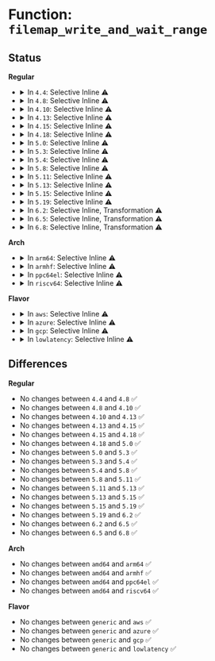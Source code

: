 # Function: <code>filemap_write_and_wait_range</code>

## Status
<b>Regular</b>
<ul>
<li>
<details>
<summary>In <code>4.4</code>: Selective Inline ⚠️</summary>

```c
int filemap_write_and_wait_range(struct address_space *mapping, loff_t lstart, loff_t lend);
```

**Collision:** Unique Global

**Inline:** Selective

**Transformation:** False

**Instances:**

```
In mm/filemap.c (ffffffff8118ea30)
Location: mm/filemap.c:479
Inline: True
Direct callers:
  - mm/filemap.c:generic_file_read_iter
  - mm/filemap.c:generic_file_direct_write
  - mm/filemap.c:__generic_file_write_iter
  - fs/libfs.c:__generic_file_fsync
  - fs/block_dev.c:blkdev_fsync
  - fs/direct-io.c:do_blockdev_direct_IO
  - fs/dax.c:dax_do_io
  - fs/ext4/fsync.c:ext4_sync_file
  - fs/ext4/inode.c:ext4_punch_hole
  - fs/ext4/extents.c:ext4_collapse_range
  - fs/ext4/extents.c:ext4_insert_range
  - fs/ext4/extents.c:ext4_fallocate
  - fs/fuse/file.c:fuse_fsync_common
  - fs/fuse/file.c:fuse_file_fallocate
  - fs/fuse/file.c:fuse_file_write_iter
  - drivers/video/fbdev/core/fb_defio.c:fb_deferred_io_fsync
```
**Symbols:**

```
ffffffff8118ea30-ffffffff8118ea91: filemap_write_and_wait_range (STB_GLOBAL)
```
</details>
</li>
<li>
<details>
<summary>In <code>4.8</code>: Selective Inline ⚠️</summary>

```c
int filemap_write_and_wait_range(struct address_space *mapping, loff_t lstart, loff_t lend);
```

**Collision:** Unique Global

**Inline:** Selective

**Transformation:** False

**Instances:**

```
In mm/filemap.c (ffffffff811a25e0)
Location: mm/filemap.c:559
Inline: True
Direct callers:
  - mm/filemap.c:__generic_file_write_iter
  - mm/filemap.c:generic_file_direct_write
  - mm/filemap.c:generic_file_read_iter
  - fs/libfs.c:__generic_file_fsync
  - fs/block_dev.c:blkdev_fsync
  - fs/direct-io.c:do_blockdev_direct_IO
  - fs/ext4/fsync.c:ext4_sync_file
  - fs/ext4/inode.c:ext4_punch_hole
  - fs/ext4/extents.c:ext4_insert_range
  - fs/ext4/extents.c:ext4_collapse_range
  - fs/ext4/extents.c:ext4_collapse_range
  - fs/fuse/file.c:fuse_file_fallocate
  - fs/fuse/file.c:fuse_file_write_iter
  - fs/fuse/file.c:fuse_fsync_common
  - drivers/video/fbdev/core/fb_defio.c:fb_deferred_io_fsync
```
**Symbols:**

```
ffffffff811a25e0-ffffffff811a2668: filemap_write_and_wait_range (STB_GLOBAL)
```
</details>
</li>
<li>
<details>
<summary>In <code>4.10</code>: Selective Inline ⚠️</summary>

```c
int filemap_write_and_wait_range(struct address_space *mapping, loff_t lstart, loff_t lend);
```

**Collision:** Unique Global

**Inline:** Selective

**Transformation:** False

**Instances:**

```
In mm/filemap.c (ffffffff811b2420)
Location: mm/filemap.c:524
Inline: True
Direct callers:
  - mm/filemap.c:__generic_file_write_iter
  - mm/filemap.c:generic_file_direct_write
  - mm/filemap.c:generic_file_read_iter
  - fs/read_write.c:vfs_clone_file_prep_inodes
  - fs/read_write.c:vfs_clone_file_prep_inodes
  - fs/libfs.c:__generic_file_fsync
  - fs/block_dev.c:blkdev_fsync
  - fs/direct-io.c:do_blockdev_direct_IO
  - fs/iomap.c:iomap_dio_rw
  - fs/ext4/fsync.c:ext4_sync_file
  - fs/ext4/inode.c:ext4_punch_hole
  - fs/ext4/inode.c:ext4_direct_IO
  - fs/ext4/extents.c:ext4_insert_range
  - fs/ext4/extents.c:ext4_collapse_range
  - fs/ext4/extents.c:ext4_collapse_range
  - fs/fuse/file.c:fuse_file_fallocate
  - fs/fuse/file.c:fuse_file_write_iter
  - fs/fuse/file.c:fuse_fsync_common
  - drivers/video/fbdev/core/fb_defio.c:fb_deferred_io_fsync
```
**Symbols:**

```
ffffffff811b2420-ffffffff811b24a8: filemap_write_and_wait_range (STB_GLOBAL)
```
</details>
</li>
<li>
<details>
<summary>In <code>4.13</code>: Selective Inline ⚠️</summary>

```c
int filemap_write_and_wait_range(struct address_space *mapping, loff_t lstart, loff_t lend);
```

**Collision:** Unique Global

**Inline:** Selective

**Transformation:** False

**Instances:**

```
In mm/filemap.c (ffffffff811b9090)
Location: mm/filemap.c:555
Inline: True
Direct callers:
  - mm/filemap.c:__generic_file_write_iter
  - mm/filemap.c:generic_file_direct_write
  - mm/filemap.c:generic_file_read_iter
  - fs/read_write.c:vfs_clone_file_prep_inodes
  - fs/read_write.c:vfs_clone_file_prep_inodes
  - fs/direct-io.c:do_blockdev_direct_IO
  - fs/iomap.c:iomap_dio_rw
  - fs/ext4/extents.c:ext4_insert_range
  - fs/ext4/extents.c:ext4_collapse_range
  - fs/ext4/extents.c:ext4_collapse_range
  - fs/ext4/inode.c:ext4_punch_hole
  - fs/ext4/inode.c:ext4_direct_IO
  - fs/fuse/file.c:fuse_file_fallocate
  - fs/fuse/file.c:fuse_file_write_iter
  - fs/fuse/file.c:fuse_fsync_common
  - drivers/video/fbdev/core/fb_defio.c:fb_deferred_io_fsync
```
**Symbols:**

```
ffffffff811b9090-ffffffff811b9124: filemap_write_and_wait_range (STB_GLOBAL)
```
</details>
</li>
<li>
<details>
<summary>In <code>4.15</code>: Selective Inline ⚠️</summary>

```c
int filemap_write_and_wait_range(struct address_space *mapping, loff_t lstart, loff_t lend);
```

**Collision:** Unique Global

**Inline:** Selective

**Transformation:** False

**Instances:**

```
In mm/filemap.c (ffffffff811cd9a0)
Location: mm/filemap.c:650
Inline: True
Direct callers:
  - mm/filemap.c:__generic_file_write_iter
  - mm/filemap.c:generic_file_direct_write
  - mm/filemap.c:generic_file_read_iter
  - fs/read_write.c:vfs_clone_file_prep_inodes
  - fs/read_write.c:vfs_clone_file_prep_inodes
  - fs/direct-io.c:do_blockdev_direct_IO
  - fs/iomap.c:iomap_dio_rw
  - fs/ext4/extents.c:ext4_insert_range
  - fs/ext4/extents.c:ext4_collapse_range
  - fs/ext4/extents.c:ext4_collapse_range
  - fs/ext4/inode.c:ext4_punch_hole
  - fs/ext4/inode.c:ext4_direct_IO
  - fs/fuse/file.c:fuse_file_fallocate
  - fs/fuse/file.c:fuse_file_write_iter
```
**Symbols:**

```
ffffffff811cd9a0-ffffffff811cda27: filemap_write_and_wait_range (STB_GLOBAL)
```
</details>
</li>
<li>
<details>
<summary>In <code>4.18</code>: Selective Inline ⚠️</summary>

```c
int filemap_write_and_wait_range(struct address_space *mapping, loff_t lstart, loff_t lend);
```

**Collision:** Unique Global

**Inline:** Selective

**Transformation:** False

**Instances:**

```
In mm/filemap.c (ffffffff811ef4d0)
Location: mm/filemap.c:650
Inline: True
Direct callers:
  - mm/filemap.c:__generic_file_write_iter
  - mm/filemap.c:generic_file_direct_write
  - mm/filemap.c:generic_file_read_iter
  - fs/read_write.c:vfs_clone_file_prep_inodes
  - fs/read_write.c:vfs_clone_file_prep_inodes
  - fs/direct-io.c:do_blockdev_direct_IO
  - fs/iomap.c:iomap_dio_rw
  - fs/ext4/extents.c:ext4_insert_range
  - fs/ext4/extents.c:ext4_collapse_range
  - fs/ext4/extents.c:ext4_collapse_range
  - fs/ext4/inode.c:ext4_punch_hole
  - fs/ext4/inode.c:ext4_direct_IO
  - fs/fuse/file.c:fuse_file_fallocate
  - fs/fuse/file.c:fuse_file_write_iter
```
**Symbols:**

```
ffffffff811ef4d0-ffffffff811ef557: filemap_write_and_wait_range (STB_GLOBAL)
```
</details>
</li>
<li>
<details>
<summary>In <code>5.0</code>: Selective Inline ⚠️</summary>

```c
int filemap_write_and_wait_range(struct address_space *mapping, loff_t lstart, loff_t lend);
```

**Collision:** Unique Global

**Inline:** Selective

**Transformation:** False

**Instances:**

```
In mm/filemap.c (ffffffff81200cd0)
Location: mm/filemap.c:627
Inline: True
Direct callers:
  - mm/filemap.c:__generic_file_write_iter
  - mm/filemap.c:generic_file_direct_write
  - mm/filemap.c:generic_file_read_iter
  - fs/read_write.c:generic_remap_file_range_prep
  - fs/read_write.c:generic_remap_file_range_prep
  - fs/direct-io.c:do_blockdev_direct_IO
  - fs/iomap.c:iomap_dio_rw
  - fs/ext4/extents.c:ext4_insert_range
  - fs/ext4/extents.c:ext4_collapse_range
  - fs/ext4/extents.c:ext4_collapse_range
  - fs/ext4/inode.c:ext4_punch_hole
  - fs/ext4/inode.c:ext4_direct_IO
  - fs/fuse/file.c:fuse_copy_file_range
  - fs/fuse/file.c:fuse_file_fallocate
  - fs/fuse/file.c:fuse_file_write_iter
```
**Symbols:**

```
ffffffff81200cd0-ffffffff81200d57: filemap_write_and_wait_range (STB_GLOBAL)
```
</details>
</li>
<li>
<details>
<summary>In <code>5.3</code>: Selective Inline ⚠️</summary>

```c
int filemap_write_and_wait_range(struct address_space *mapping, loff_t lstart, loff_t lend);
```

**Collision:** Unique Global

**Inline:** Selective

**Transformation:** False

**Instances:**

```
In mm/filemap.c (ffffffff812188f0)
Location: mm/filemap.c:666
Inline: True
Direct callers:
  - mm/filemap.c:__generic_file_write_iter
  - mm/filemap.c:generic_file_direct_write
  - mm/filemap.c:generic_file_read_iter
  - fs/read_write.c:generic_remap_file_range_prep
  - fs/read_write.c:generic_remap_file_range_prep
  - fs/direct-io.c:do_blockdev_direct_IO
  - fs/iomap/direct-io.c:iomap_dio_rw
  - fs/ext4/extents.c:ext4_insert_range
  - fs/ext4/extents.c:ext4_collapse_range
  - fs/ext4/extents.c:ext4_collapse_range
  - fs/ext4/inode.c:ext4_punch_hole
  - fs/ext4/inode.c:ext4_direct_IO
  - fs/fuse/file.c:fuse_file_write_iter
```
**Symbols:**

```
ffffffff812188f0-ffffffff8121897a: filemap_write_and_wait_range (STB_GLOBAL)
```
</details>
</li>
<li>
<details>
<summary>In <code>5.4</code>: Selective Inline ⚠️</summary>

```c
int filemap_write_and_wait_range(struct address_space *mapping, loff_t lstart, loff_t lend);
```

**Collision:** Unique Global

**Inline:** Selective

**Transformation:** False

**Instances:**

```
In mm/filemap.c (ffffffff81226180)
Location: mm/filemap.c:675
Inline: True
Direct callers:
  - mm/filemap.c:__generic_file_write_iter
  - mm/filemap.c:generic_file_direct_write
  - mm/filemap.c:generic_file_read_iter
  - fs/read_write.c:generic_remap_file_range_prep
  - fs/read_write.c:generic_remap_file_range_prep
  - fs/direct-io.c:do_blockdev_direct_IO
  - fs/iomap/direct-io.c:iomap_dio_rw
  - fs/ext4/extents.c:ext4_insert_range
  - fs/ext4/extents.c:ext4_collapse_range
  - fs/ext4/extents.c:ext4_collapse_range
  - fs/ext4/inode.c:ext4_punch_hole
  - fs/ext4/inode.c:ext4_direct_IO
  - fs/fuse/file.c:fuse_file_write_iter
```
**Symbols:**

```
ffffffff81226180-ffffffff81226226: filemap_write_and_wait_range (STB_GLOBAL)
```
</details>
</li>
<li>
<details>
<summary>In <code>5.8</code>: Selective Inline ⚠️</summary>

```c
int filemap_write_and_wait_range(struct address_space *mapping, loff_t lstart, loff_t lend);
```

**Collision:** Unique Global

**Inline:** Selective

**Transformation:** False

**Instances:**

```
In mm/filemap.c (ffffffff81251220)
Location: mm/filemap.c:648
Inline: True
Direct callers:
  - mm/filemap.c:__generic_file_write_iter
  - mm/filemap.c:generic_file_direct_write
  - mm/filemap.c:generic_file_read_iter
  - mm/swapfile.c:__do_sys_swapon
  - fs/read_write.c:generic_remap_file_range_prep
  - fs/read_write.c:generic_remap_file_range_prep
  - fs/ioctl.c:fiemap_prep
  - fs/block_dev.c:__blkdev_put
  - fs/block_dev.c:__blkdev_put
  - fs/block_dev.c:freeze_bdev
  - fs/block_dev.c:set_blocksize
  - fs/direct-io.c:do_blockdev_direct_IO
  - fs/verity/enable.c:fsverity_ioctl_enable
  - fs/iomap/direct-io.c:iomap_dio_rw
  - fs/iomap/fiemap.c:iomap_bmap
  - fs/ext4/extents.c:ext4_insert_range
  - fs/ext4/extents.c:ext4_collapse_range
  - fs/ext4/extents.c:ext4_collapse_range
  - fs/ext4/file.c:ext4_dio_write_iter
  - fs/ext4/inode.c:ext4_change_inode_journal_flag
  - fs/ext4/inode.c:ext4_punch_hole
  - fs/ext4/inode.c:ext4_bmap
  - fs/ext4/inode.c:ext4_evict_inode
  - fs/ext4/ioctl.c:ext4_ioctl_setflags
  - fs/ext4/ioctl.c:swap_inode_boot_loader
  - fs/ext4/ioctl.c:swap_inode_boot_loader
  - fs/ext4/verity.c:ext4_end_enable_verity
  - fs/ecryptfs/file.c:ecryptfs_flush
  - fs/ecryptfs/main.c:ecryptfs_put_lower_file
  - fs/fuse/file.c:__fuse_copy_file_range
  - fs/fuse/file.c:__fuse_copy_file_range
  - fs/fuse/file.c:fuse_file_fallocate
  - fs/fuse/file.c:fuse_vma_close
  - fs/fuse/file.c:fuse_cache_write_iter
```
**Symbols:**

```
ffffffff81251220-ffffffff812512be: filemap_write_and_wait_range (STB_GLOBAL)
```
</details>
</li>
<li>
<details>
<summary>In <code>5.11</code>: Selective Inline ⚠️</summary>

```c
int filemap_write_and_wait_range(struct address_space *mapping, loff_t lstart, loff_t lend);
```

**Collision:** Unique Global

**Inline:** Selective

**Transformation:** False

**Instances:**

```
In mm/filemap.c (ffffffff8125c8b0)
Location: mm/filemap.c:649
Inline: True
Direct callers:
  - mm/filemap.c:__generic_file_write_iter
  - mm/filemap.c:generic_file_direct_write
  - mm/filemap.c:generic_file_read_iter
  - mm/swapfile.c:__do_sys_swapon
  - fs/ioctl.c:fiemap_prep
  - fs/remap_range.c:generic_remap_file_range_prep
  - fs/remap_range.c:generic_remap_file_range_prep
  - fs/block_dev.c:__blkdev_put
  - fs/block_dev.c:__blkdev_put
  - fs/block_dev.c:freeze_bdev
  - fs/block_dev.c:set_blocksize
  - fs/direct-io.c:do_blockdev_direct_IO
  - fs/verity/enable.c:fsverity_ioctl_enable
  - fs/iomap/direct-io.c:__iomap_dio_rw
  - fs/iomap/fiemap.c:iomap_bmap
  - fs/ext4/extents.c:ext4_insert_range
  - fs/ext4/extents.c:ext4_collapse_range
  - fs/ext4/extents.c:ext4_collapse_range
  - fs/ext4/file.c:ext4_dio_write_iter
  - fs/ext4/inode.c:ext4_change_inode_journal_flag
  - fs/ext4/inode.c:ext4_punch_hole
  - fs/ext4/inode.c:ext4_bmap
  - fs/ext4/inode.c:ext4_evict_inode
  - fs/ext4/ioctl.c:ext4_ioctl_setflags
  - fs/ext4/ioctl.c:swap_inode_boot_loader
  - fs/ext4/ioctl.c:swap_inode_boot_loader
  - fs/ext4/verity.c:ext4_end_enable_verity
  - fs/ecryptfs/file.c:ecryptfs_flush
  - fs/ecryptfs/main.c:ecryptfs_put_lower_file
  - fs/fuse/file.c:__fuse_copy_file_range
  - fs/fuse/file.c:__fuse_copy_file_range
  - fs/fuse/file.c:fuse_file_fallocate
  - fs/fuse/file.c:fuse_vma_close
  - fs/fuse/file.c:fuse_cache_write_iter
```
**Symbols:**

```
ffffffff8125c8b0-ffffffff8125c94e: filemap_write_and_wait_range (STB_GLOBAL)
```
</details>
</li>
<li>
<details>
<summary>In <code>5.13</code>: Selective Inline ⚠️</summary>

```c
int filemap_write_and_wait_range(struct address_space *mapping, loff_t lstart, loff_t lend);
```

**Collision:** Unique Global

**Inline:** Selective

**Transformation:** False

**Instances:**

```
In mm/filemap.c (ffffffff81261690)
Location: mm/filemap.c:680
Inline: True
Direct callers:
  - mm/filemap.c:__generic_file_write_iter
  - mm/filemap.c:generic_file_direct_write
  - mm/filemap.c:generic_file_read_iter
  - mm/swapfile.c:__do_sys_swapon
  - fs/ioctl.c:fiemap_prep
  - fs/remap_range.c:generic_remap_file_range_prep
  - fs/remap_range.c:generic_remap_file_range_prep
  - fs/block_dev.c:__blkdev_put
  - fs/block_dev.c:__blkdev_put
  - fs/block_dev.c:bdev_disk_changed
  - fs/block_dev.c:freeze_bdev
  - fs/block_dev.c:set_blocksize
  - fs/direct-io.c:do_blockdev_direct_IO
  - fs/verity/enable.c:fsverity_ioctl_enable
  - fs/iomap/direct-io.c:__iomap_dio_rw
  - fs/iomap/fiemap.c:iomap_bmap
  - fs/ext4/extents.c:ext4_insert_range
  - fs/ext4/extents.c:ext4_collapse_range
  - fs/ext4/extents.c:ext4_collapse_range
  - fs/ext4/file.c:ext4_dio_write_iter
  - fs/ext4/inode.c:ext4_change_inode_journal_flag
  - fs/ext4/inode.c:ext4_punch_hole
  - fs/ext4/inode.c:ext4_bmap
  - fs/ext4/inode.c:ext4_evict_inode
  - fs/ext4/ioctl.c:ext4_ioctl_setflags
  - fs/ext4/ioctl.c:swap_inode_boot_loader
  - fs/ext4/ioctl.c:swap_inode_boot_loader
  - fs/ext4/verity.c:ext4_end_enable_verity
  - fs/ecryptfs/file.c:ecryptfs_flush
  - fs/ecryptfs/main.c:ecryptfs_put_lower_file
  - fs/fuse/file.c:__fuse_copy_file_range
  - fs/fuse/file.c:__fuse_copy_file_range
  - fs/fuse/file.c:fuse_file_fallocate
  - fs/fuse/file.c:fuse_vma_close
  - fs/fuse/file.c:fuse_cache_write_iter
```
**Symbols:**

```
ffffffff81261690-ffffffff8126170c: filemap_write_and_wait_range (STB_GLOBAL)
```
</details>
</li>
<li>
<details>
<summary>In <code>5.15</code>: Selective Inline ⚠️</summary>

```c
int filemap_write_and_wait_range(struct address_space *mapping, loff_t lstart, loff_t lend);
```

**Collision:** Unique Global

**Inline:** Selective

**Transformation:** False

**Instances:**

```
In mm/filemap.c (ffffffff81299990)
Location: mm/filemap.c:698
Inline: True
Direct callers:
  - mm/filemap.c:__generic_file_write_iter
  - mm/filemap.c:generic_file_direct_write
  - mm/filemap.c:generic_file_read_iter
  - mm/swapfile.c:__do_sys_swapon
  - fs/ioctl.c:fiemap_prep
  - fs/remap_range.c:generic_remap_file_range_prep
  - fs/remap_range.c:generic_remap_file_range_prep
  - fs/direct-io.c:do_blockdev_direct_IO
  - fs/verity/enable.c:fsverity_ioctl_enable
  - fs/iomap/direct-io.c:__iomap_dio_rw
  - fs/iomap/fiemap.c:iomap_bmap
  - fs/ext4/extents.c:ext4_insert_range
  - fs/ext4/extents.c:ext4_collapse_range
  - fs/ext4/extents.c:ext4_collapse_range
  - fs/ext4/file.c:ext4_dio_write_iter
  - fs/ext4/inode.c:ext4_change_inode_journal_flag
  - fs/ext4/inode.c:ext4_punch_hole
  - fs/ext4/inode.c:ext4_bmap
  - fs/ext4/inode.c:ext4_evict_inode
  - fs/ext4/ioctl.c:ext4_ioctl_setflags
  - fs/ext4/ioctl.c:swap_inode_boot_loader
  - fs/ext4/ioctl.c:swap_inode_boot_loader
  - fs/ext4/verity.c:ext4_end_enable_verity
  - fs/ecryptfs/file.c:ecryptfs_flush
  - fs/ecryptfs/main.c:ecryptfs_put_lower_file
  - fs/fuse/file.c:__fuse_copy_file_range
  - fs/fuse/file.c:__fuse_copy_file_range
  - fs/fuse/file.c:fuse_file_fallocate
  - fs/fuse/file.c:fuse_vma_close
  - fs/fuse/file.c:fuse_cache_write_iter
  - block/bdev.c:blkdev_put
  - block/bdev.c:blkdev_flush_mapping
  - block/bdev.c:freeze_bdev
  - block/bdev.c:set_blocksize
```
**Symbols:**

```
ffffffff81299990-ffffffff81299a60: filemap_write_and_wait_range (STB_GLOBAL)
```
</details>
</li>
<li>
<details>
<summary>In <code>5.19</code>: Selective Inline ⚠️</summary>

```c
int filemap_write_and_wait_range(struct address_space *mapping, loff_t lstart, loff_t lend);
```

**Collision:** Unique Global

**Inline:** Selective

**Transformation:** False

**Instances:**

```
In mm/filemap.c (ffffffff812f56a0)
Location: mm/filemap.c:667
Inline: True
Direct callers:
  - mm/filemap.c:__generic_file_write_iter
  - mm/filemap.c:generic_file_direct_write
  - mm/filemap.c:generic_file_read_iter
  - mm/swapfile.c:__do_sys_swapon
  - fs/ioctl.c:fiemap_prep
  - fs/remap_range.c:generic_remap_file_range_prep
  - fs/remap_range.c:generic_remap_file_range_prep
  - fs/direct-io.c:__blockdev_direct_IO
  - fs/verity/enable.c:fsverity_ioctl_enable
  - fs/iomap/direct-io.c:__iomap_dio_rw
  - fs/iomap/fiemap.c:iomap_bmap
  - fs/ext4/extents.c:ext4_insert_range
  - fs/ext4/extents.c:ext4_collapse_range
  - fs/ext4/extents.c:ext4_collapse_range
  - fs/ext4/file.c:ext4_dio_write_iter
  - fs/ext4/inode.c:ext4_change_inode_journal_flag
  - fs/ext4/inode.c:ext4_punch_hole
  - fs/ext4/inode.c:ext4_bmap
  - fs/ext4/inode.c:ext4_evict_inode
  - fs/ext4/ioctl.c:ext4_ioctl_setflags
  - fs/ext4/ioctl.c:swap_inode_boot_loader
  - fs/ext4/ioctl.c:swap_inode_boot_loader
  - fs/ext4/verity.c:ext4_end_enable_verity
  - fs/ecryptfs/file.c:ecryptfs_flush
  - fs/ecryptfs/main.c:ecryptfs_put_lower_file
  - fs/fuse/file.c:__fuse_copy_file_range
  - fs/fuse/file.c:__fuse_copy_file_range
  - fs/fuse/file.c:fuse_file_fallocate
  - fs/fuse/file.c:fuse_cache_write_iter
  - block/bdev.c:blkdev_put
  - block/bdev.c:blkdev_flush_mapping
  - block/bdev.c:freeze_bdev
  - block/bdev.c:sync_blockdev_range
  - block/bdev.c:set_blocksize
  - block/fops.c:blkdev_read_iter
```
**Symbols:**

```
ffffffff812f56a0-ffffffff812f5734: filemap_write_and_wait_range (STB_GLOBAL)
```
</details>
</li>
<li>
<details>
<summary>In <code>6.2</code>: Selective Inline, Transformation ⚠️</summary>

```c
int filemap_write_and_wait_range(struct address_space *mapping, loff_t lstart, loff_t lend);
```

**Collision:** Unique Global

**Inline:** Selective

**Transformation:** True

**Instances:**

```
In mm/filemap.c (ffffffff81360c0f)
Location: mm/filemap.c:665
Inline: True
Inline callers:
  - mm/filemap.c:__generic_file_write_iter
  - mm/filemap.c:generic_file_direct_write
  - mm/filemap.c:generic_file_read_iter
Direct callers:
  - mm/filemap.c:__generic_file_write_iter
  - mm/filemap.c:generic_file_direct_write
  - mm/filemap.c:generic_file_read_iter
  - mm/swapfile.c:__do_sys_swapon
  - fs/ioctl.c:fiemap_prep
  - fs/remap_range.c:__generic_remap_file_range_prep
  - fs/remap_range.c:__generic_remap_file_range_prep
  - fs/direct-io.c:__blockdev_direct_IO
  - fs/verity/enable.c:fsverity_ioctl_enable
  - fs/iomap/direct-io.c:__iomap_dio_rw
  - fs/iomap/fiemap.c:iomap_bmap
  - fs/ext4/extents.c:ext4_insert_range
  - fs/ext4/extents.c:ext4_collapse_range
  - fs/ext4/extents.c:ext4_collapse_range
  - fs/ext4/file.c:ext4_dio_write_iter
  - fs/ext4/inode.c:ext4_change_inode_journal_flag
  - fs/ext4/inode.c:ext4_punch_hole
  - fs/ext4/inode.c:ext4_bmap
  - fs/ext4/inode.c:ext4_evict_inode
  - fs/ext4/ioctl.c:ext4_ioctl_setflags
  - fs/ext4/ioctl.c:swap_inode_boot_loader
  - fs/ext4/ioctl.c:swap_inode_boot_loader
  - fs/ext4/verity.c:ext4_end_enable_verity
  - fs/ecryptfs/file.c:ecryptfs_flush
  - fs/ecryptfs/main.c:ecryptfs_put_lower_file
  - fs/fuse/file.c:__fuse_copy_file_range
  - fs/fuse/file.c:__fuse_copy_file_range
  - fs/fuse/file.c:fuse_file_fallocate
  - fs/fuse/file.c:fuse_cache_write_iter
  - block/bdev.c:blkdev_put
  - block/bdev.c:blkdev_flush_mapping
  - block/bdev.c:freeze_bdev
  - block/bdev.c:sync_blockdev_range
  - block/bdev.c:set_blocksize
  - block/fops.c:blkdev_read_iter
```
**Symbols:**

```
ffffffff8135f530-ffffffff8135f5da: filemap_write_and_wait_range.part.0 (STB_LOCAL)
ffffffff8135f840-ffffffff8135f902: filemap_write_and_wait_range (STB_GLOBAL)
```
</details>
</li>
<li>
<details>
<summary>In <code>6.5</code>: Selective Inline, Transformation ⚠️</summary>

```c
int filemap_write_and_wait_range(struct address_space *mapping, loff_t lstart, loff_t lend);
```

**Collision:** Unique Global

**Inline:** Selective

**Transformation:** True

**Instances:**

```
In mm/filemap.c (ffffffff813922d7)
Location: mm/filemap.c:672
Inline: True
Inline callers:
  - mm/filemap.c:kiocb_invalidate_pages
  - mm/filemap.c:kiocb_write_and_wait
Direct callers:
  - mm/filemap.c:kiocb_invalidate_pages
  - mm/filemap.c:kiocb_write_and_wait
  - mm/swapfile.c:__do_sys_swapon
  - fs/ioctl.c:fiemap_prep
  - fs/libfs.c:direct_write_fallback
  - fs/remap_range.c:__generic_remap_file_range_prep
  - fs/remap_range.c:__generic_remap_file_range_prep
  - fs/direct-io.c:__blockdev_direct_IO
  - fs/iomap/fiemap.c:iomap_bmap
  - fs/ext4/extents.c:ext4_insert_range
  - fs/ext4/extents.c:ext4_collapse_range
  - fs/ext4/extents.c:ext4_collapse_range
  - fs/ext4/extents.c:ext4_zero_range
  - fs/ext4/file.c:ext4_dio_write_iter
  - fs/ext4/inode.c:ext4_change_inode_journal_flag
  - fs/ext4/inode.c:ext4_punch_hole
  - fs/ext4/inode.c:ext4_bmap
  - fs/ext4/ioctl.c:ext4_ioctl_setflags
  - fs/ext4/ioctl.c:swap_inode_boot_loader
  - fs/ext4/ioctl.c:swap_inode_boot_loader
  - fs/ext4/verity.c:ext4_end_enable_verity
  - fs/ecryptfs/file.c:ecryptfs_flush
  - fs/ecryptfs/main.c:ecryptfs_put_lower_file
  - fs/fuse/file.c:__fuse_copy_file_range
  - fs/fuse/file.c:__fuse_copy_file_range
  - fs/fuse/file.c:fuse_file_fallocate
  - block/bdev.c:blkdev_put
  - block/bdev.c:blkdev_flush_mapping
  - block/bdev.c:freeze_bdev
  - block/bdev.c:sync_blockdev_range
  - block/bdev.c:set_blocksize
```
**Symbols:**

```
ffffffff81390690-ffffffff81390737: filemap_write_and_wait_range.part.0 (STB_LOCAL)
ffffffff81390820-ffffffff813908df: filemap_write_and_wait_range (STB_GLOBAL)
```
</details>
</li>
<li>
<details>
<summary>In <code>6.8</code>: Selective Inline, Transformation ⚠️</summary>

```c
int filemap_write_and_wait_range(struct address_space *mapping, loff_t lstart, loff_t lend);
```

**Collision:** Unique Global

**Inline:** Selective

**Transformation:** True

**Instances:**

```
In mm/filemap.c (ffffffff813ba367)
Location: mm/filemap.c:667
Inline: True
Inline callers:
  - mm/filemap.c:kiocb_invalidate_pages
  - mm/filemap.c:kiocb_write_and_wait
Direct callers:
  - mm/filemap.c:kiocb_invalidate_pages
  - mm/filemap.c:kiocb_write_and_wait
  - mm/swapfile.c:__do_sys_swapon
  - fs/ioctl.c:fiemap_prep
  - fs/libfs.c:direct_write_fallback
  - fs/remap_range.c:__generic_remap_file_range_prep
  - fs/remap_range.c:__generic_remap_file_range_prep
  - fs/direct-io.c:__blockdev_direct_IO
  - fs/iomap/fiemap.c:iomap_bmap
  - fs/ext4/extents.c:ext4_insert_range
  - fs/ext4/extents.c:ext4_collapse_range
  - fs/ext4/extents.c:ext4_collapse_range
  - fs/ext4/extents.c:ext4_zero_range
  - fs/ext4/file.c:ext4_dio_write_iter
  - fs/ext4/inode.c:ext4_change_inode_journal_flag
  - fs/ext4/inode.c:ext4_punch_hole
  - fs/ext4/inode.c:ext4_bmap
  - fs/ext4/ioctl.c:ext4_ioctl_setflags
  - fs/ext4/ioctl.c:swap_inode_boot_loader
  - fs/ext4/ioctl.c:swap_inode_boot_loader
  - fs/ext4/verity.c:ext4_end_enable_verity
  - fs/ecryptfs/file.c:ecryptfs_flush
  - fs/ecryptfs/main.c:ecryptfs_put_lower_file
  - fs/fuse/file.c:__fuse_copy_file_range
  - fs/fuse/file.c:__fuse_copy_file_range
  - fs/fuse/file.c:fuse_file_fallocate
  - fs/fuse/file.c:fuse_direct_io
  - block/bdev.c:bdev_mark_dead
  - block/bdev.c:bdev_release
  - block/bdev.c:blkdev_flush_mapping
  - block/bdev.c:bdev_freeze
  - block/bdev.c:sync_blockdev_range
  - block/bdev.c:set_blocksize
```
**Symbols:**

```
ffffffff813ba0d0-ffffffff813ba177: filemap_write_and_wait_range.part.0 (STB_LOCAL)
ffffffff813ba4a0-ffffffff813ba55f: filemap_write_and_wait_range (STB_GLOBAL)
```
</details>
</li>
</ul>
<b>Arch</b>
<ul>
<li>
<details>
<summary>In <code>arm64</code>: Selective Inline ⚠️</summary>

```c
int filemap_write_and_wait_range(struct address_space *mapping, loff_t lstart, loff_t lend);
```

**Collision:** Unique Global

**Inline:** Selective

**Transformation:** False

**Instances:**

```
In mm/filemap.c (ffff8000102b3428)
Location: mm/filemap.c:675
Inline: True
Direct callers:
  - mm/filemap.c:__generic_file_write_iter
  - mm/filemap.c:generic_file_direct_write
  - mm/filemap.c:generic_file_read_iter
  - fs/read_write.c:generic_remap_file_range_prep
  - fs/read_write.c:generic_remap_file_range_prep
  - fs/direct-io.c:do_blockdev_direct_IO
  - fs/iomap/direct-io.c:iomap_dio_rw
  - fs/ext4/extents.c:ext4_insert_range
  - fs/ext4/extents.c:ext4_collapse_range
  - fs/ext4/extents.c:ext4_collapse_range
  - fs/ext4/inode.c:ext4_punch_hole
  - fs/ext4/inode.c:ext4_direct_IO
  - fs/fuse/file.c:fuse_file_write_iter
```
**Symbols:**

```
ffff8000102b3428-ffff8000102b34fc: filemap_write_and_wait_range (STB_GLOBAL)
```
</details>
</li>
<li>
<details>
<summary>In <code>armhf</code>: Selective Inline ⚠️</summary>

```c
int filemap_write_and_wait_range(struct address_space *mapping, loff_t lstart, loff_t lend);
```

**Collision:** Unique Global

**Inline:** Selective

**Transformation:** False

**Instances:**

```
In mm/filemap.c (c04e0618)
Location: mm/filemap.c:675
Inline: True
Direct callers:
  - mm/filemap.c:__generic_file_write_iter
  - mm/filemap.c:generic_file_direct_write
  - mm/filemap.c:generic_file_read_iter
  - fs/read_write.c:generic_remap_file_range_prep
  - fs/read_write.c:generic_remap_file_range_prep
  - fs/direct-io.c:do_blockdev_direct_IO
  - fs/iomap/direct-io.c:iomap_dio_rw
  - fs/ext4/extents.c:ext4_insert_range
  - fs/ext4/extents.c:ext4_collapse_range
  - fs/ext4/extents.c:ext4_collapse_range
  - fs/ext4/inode.c:ext4_punch_hole
  - fs/ext4/inode.c:ext4_direct_IO
  - fs/fuse/file.c:fuse_file_write_iter
```
**Symbols:**

```
c04e0618-c04e06bc: filemap_write_and_wait_range (STB_GLOBAL)
```
</details>
</li>
<li>
<details>
<summary>In <code>ppc64el</code>: Selective Inline ⚠️</summary>

```c
int filemap_write_and_wait_range(struct address_space *mapping, loff_t lstart, loff_t lend);
```

**Collision:** Unique Global

**Inline:** Selective

**Transformation:** False

**Instances:**

```
In mm/filemap.c (c000000000369f80)
Location: mm/filemap.c:675
Inline: True
Direct callers:
  - mm/filemap.c:__generic_file_write_iter
  - mm/filemap.c:generic_file_direct_write
  - mm/filemap.c:generic_file_read_iter
  - fs/read_write.c:generic_remap_file_range_prep
  - fs/read_write.c:generic_remap_file_range_prep
  - fs/direct-io.c:do_blockdev_direct_IO
  - fs/iomap/direct-io.c:iomap_dio_rw
  - fs/ext4/extents.c:ext4_insert_range
  - fs/ext4/extents.c:ext4_collapse_range
  - fs/ext4/extents.c:ext4_collapse_range
  - fs/ext4/inode.c:ext4_punch_hole
  - fs/ext4/inode.c:ext4_direct_IO
  - fs/fuse/file.c:fuse_file_write_iter
```
**Symbols:**

```
c000000000369f80-c00000000036a06c: filemap_write_and_wait_range (STB_GLOBAL)
```
</details>
</li>
<li>
<details>
<summary>In <code>riscv64</code>: Selective Inline ⚠️</summary>

```c
int filemap_write_and_wait_range(struct address_space *mapping, loff_t lstart, loff_t lend);
```

**Collision:** Unique Global

**Inline:** Selective

**Transformation:** False

**Instances:**

```
In mm/filemap.c (ffffffe0001d8b40)
Location: mm/filemap.c:675
Inline: True
Direct callers:
  - mm/filemap.c:__generic_file_write_iter
  - mm/filemap.c:generic_file_direct_write
  - mm/filemap.c:generic_file_read_iter
  - fs/read_write.c:generic_remap_file_range_prep
  - fs/read_write.c:generic_remap_file_range_prep
  - fs/direct-io.c:do_blockdev_direct_IO
  - fs/iomap/direct-io.c:iomap_dio_rw
  - fs/ext4/extents.c:ext4_insert_range
  - fs/ext4/extents.c:ext4_collapse_range
  - fs/ext4/extents.c:ext4_collapse_range
  - fs/ext4/inode.c:ext4_punch_hole
  - fs/ext4/inode.c:ext4_direct_IO
  - fs/fuse/file.c:fuse_file_write_iter
```
**Symbols:**

```
ffffffe0001d8b40-ffffffe0001d8c16: filemap_write_and_wait_range (STB_GLOBAL)
```
</details>
</li>
</ul>
<b>Flavor</b>
<ul>
<li>
<details>
<summary>In <code>aws</code>: Selective Inline ⚠️</summary>

```c
int filemap_write_and_wait_range(struct address_space *mapping, loff_t lstart, loff_t lend);
```

**Collision:** Unique Global

**Inline:** Selective

**Transformation:** False

**Instances:**

```
In mm/filemap.c (ffffffff8121e7d0)
Location: mm/filemap.c:675
Inline: True
Direct callers:
  - mm/filemap.c:__generic_file_write_iter
  - mm/filemap.c:generic_file_direct_write
  - mm/filemap.c:generic_file_read_iter
  - fs/read_write.c:generic_remap_file_range_prep
  - fs/read_write.c:generic_remap_file_range_prep
  - fs/direct-io.c:do_blockdev_direct_IO
  - fs/iomap/direct-io.c:iomap_dio_rw
  - fs/ext4/extents.c:ext4_insert_range
  - fs/ext4/extents.c:ext4_collapse_range
  - fs/ext4/extents.c:ext4_collapse_range
  - fs/ext4/inode.c:ext4_punch_hole
  - fs/ext4/inode.c:ext4_direct_IO
  - fs/fuse/file.c:fuse_file_write_iter
```
**Symbols:**

```
ffffffff8121e7d0-ffffffff8121e876: filemap_write_and_wait_range (STB_GLOBAL)
```
</details>
</li>
<li>
<details>
<summary>In <code>azure</code>: Selective Inline ⚠️</summary>

```c
int filemap_write_and_wait_range(struct address_space *mapping, loff_t lstart, loff_t lend);
```

**Collision:** Unique Global

**Inline:** Selective

**Transformation:** False

**Instances:**

```
In mm/filemap.c (ffffffff81211990)
Location: mm/filemap.c:675
Inline: True
Direct callers:
  - mm/filemap.c:__generic_file_write_iter
  - mm/filemap.c:generic_file_direct_write
  - mm/filemap.c:generic_file_read_iter
  - fs/read_write.c:generic_remap_file_range_prep
  - fs/read_write.c:generic_remap_file_range_prep
  - fs/direct-io.c:do_blockdev_direct_IO
  - fs/iomap/direct-io.c:iomap_dio_rw
  - fs/ext4/extents.c:ext4_insert_range
  - fs/ext4/extents.c:ext4_collapse_range
  - fs/ext4/extents.c:ext4_collapse_range
  - fs/ext4/inode.c:ext4_punch_hole
  - fs/ext4/inode.c:ext4_direct_IO
  - fs/fuse/file.c:fuse_file_write_iter
```
**Symbols:**

```
ffffffff81211990-ffffffff81211a36: filemap_write_and_wait_range (STB_GLOBAL)
```
</details>
</li>
<li>
<details>
<summary>In <code>gcp</code>: Selective Inline ⚠️</summary>

```c
int filemap_write_and_wait_range(struct address_space *mapping, loff_t lstart, loff_t lend);
```

**Collision:** Unique Global

**Inline:** Selective

**Transformation:** False

**Instances:**

```
In mm/filemap.c (ffffffff8121c570)
Location: mm/filemap.c:675
Inline: True
Direct callers:
  - mm/filemap.c:__generic_file_write_iter
  - mm/filemap.c:generic_file_direct_write
  - mm/filemap.c:generic_file_read_iter
  - fs/read_write.c:generic_remap_file_range_prep
  - fs/read_write.c:generic_remap_file_range_prep
  - fs/direct-io.c:do_blockdev_direct_IO
  - fs/iomap/direct-io.c:iomap_dio_rw
  - fs/ext4/extents.c:ext4_insert_range
  - fs/ext4/extents.c:ext4_collapse_range
  - fs/ext4/extents.c:ext4_collapse_range
  - fs/ext4/inode.c:ext4_punch_hole
  - fs/ext4/inode.c:ext4_direct_IO
  - fs/fuse/file.c:fuse_file_write_iter
```
**Symbols:**

```
ffffffff8121c570-ffffffff8121c616: filemap_write_and_wait_range (STB_GLOBAL)
```
</details>
</li>
<li>
<details>
<summary>In <code>lowlatency</code>: Selective Inline ⚠️</summary>

```c
int filemap_write_and_wait_range(struct address_space *mapping, loff_t lstart, loff_t lend);
```

**Collision:** Unique Global

**Inline:** Selective

**Transformation:** False

**Instances:**

```
In mm/filemap.c (ffffffff8122b600)
Location: mm/filemap.c:675
Inline: True
Direct callers:
  - mm/filemap.c:__generic_file_write_iter
  - mm/filemap.c:generic_file_direct_write
  - mm/filemap.c:generic_file_read_iter
  - fs/read_write.c:generic_remap_file_range_prep
  - fs/read_write.c:generic_remap_file_range_prep
  - fs/direct-io.c:do_blockdev_direct_IO
  - fs/iomap/direct-io.c:iomap_dio_rw
  - fs/ext4/extents.c:ext4_insert_range
  - fs/ext4/extents.c:ext4_collapse_range
  - fs/ext4/extents.c:ext4_collapse_range
  - fs/ext4/inode.c:ext4_punch_hole
  - fs/ext4/inode.c:ext4_direct_IO
  - fs/fuse/file.c:fuse_file_write_iter
```
**Symbols:**

```
ffffffff8122b600-ffffffff8122b6a6: filemap_write_and_wait_range (STB_GLOBAL)
```
</details>
</li>
</ul>

## Differences
<b>Regular</b>
<ul>
<li>
No changes between <code>4.4</code> and <code>4.8</code> ✅
</li>
<li>
No changes between <code>4.8</code> and <code>4.10</code> ✅
</li>
<li>
No changes between <code>4.10</code> and <code>4.13</code> ✅
</li>
<li>
No changes between <code>4.13</code> and <code>4.15</code> ✅
</li>
<li>
No changes between <code>4.15</code> and <code>4.18</code> ✅
</li>
<li>
No changes between <code>4.18</code> and <code>5.0</code> ✅
</li>
<li>
No changes between <code>5.0</code> and <code>5.3</code> ✅
</li>
<li>
No changes between <code>5.3</code> and <code>5.4</code> ✅
</li>
<li>
No changes between <code>5.4</code> and <code>5.8</code> ✅
</li>
<li>
No changes between <code>5.8</code> and <code>5.11</code> ✅
</li>
<li>
No changes between <code>5.11</code> and <code>5.13</code> ✅
</li>
<li>
No changes between <code>5.13</code> and <code>5.15</code> ✅
</li>
<li>
No changes between <code>5.15</code> and <code>5.19</code> ✅
</li>
<li>
No changes between <code>5.19</code> and <code>6.2</code> ✅
</li>
<li>
No changes between <code>6.2</code> and <code>6.5</code> ✅
</li>
<li>
No changes between <code>6.5</code> and <code>6.8</code> ✅
</li>
</ul>
<b>Arch</b>
<ul>
<li>
No changes between <code>amd64</code> and <code>arm64</code> ✅
</li>
<li>
No changes between <code>amd64</code> and <code>armhf</code> ✅
</li>
<li>
No changes between <code>amd64</code> and <code>ppc64el</code> ✅
</li>
<li>
No changes between <code>amd64</code> and <code>riscv64</code> ✅
</li>
</ul>
<b>Flavor</b>
<ul>
<li>
No changes between <code>generic</code> and <code>aws</code> ✅
</li>
<li>
No changes between <code>generic</code> and <code>azure</code> ✅
</li>
<li>
No changes between <code>generic</code> and <code>gcp</code> ✅
</li>
<li>
No changes between <code>generic</code> and <code>lowlatency</code> ✅
</li>
</ul>
